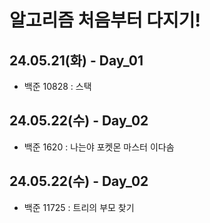 # 알고리즘 처음부터 다지기!

## 24.05.21(화) - Day_01

- 백준 10828 : 스택

## 24.05.22(수) - Day_02

- 백준 1620 : 나는야 포켓몬 마스터 이다솜

## 24.05.22(수) - Day_02

- 백준 11725 : 트리의 부모 찾기